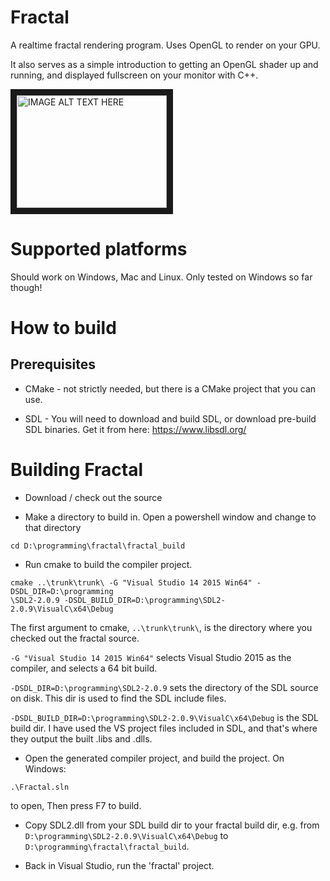 # Fractal

A realtime fractal rendering program.  Uses OpenGL to render on your GPU.

It also serves as a simple introduction to getting an OpenGL shader up and running, and displayed fullscreen on your monitor with C++.

<a href="http://www.youtube.com/watch?feature=player_embedded&v=JUQ6srhYKMQ
" target="_blank"><img src="http://img.youtube.com/vi/JUQ6srhYKMQ/0.jpg" 
alt="IMAGE ALT TEXT HERE" width="240" height="180" border="10" /></a>


# Supported platforms

Should work on Windows, Mac and Linux.  Only tested on Windows so far though!

# How to build

## Prerequisites

* CMake - not strictly needed, but there is a CMake project that you can use.

* SDL - You will need to download and build SDL, or download pre-build SDL binaries.  Get it from here: https://www.libsdl.org/

# Building Fractal

* Download / check out the source

* Make a directory to build in.  Open a powershell window and change to that directory
```
cd D:\programming\fractal\fractal_build
```
* Run cmake to build the compiler project.
```
cmake ..\trunk\trunk\ -G "Visual Studio 14 2015 Win64" -DSDL_DIR=D:\programming
\SDL2-2.0.9 -DSDL_BUILD_DIR=D:\programming\SDL2-2.0.9\VisualC\x64\Debug
```
The first argument to cmake, `..\trunk\trunk\`, is the directory where you checked out the fractal source.

`-G "Visual Studio 14 2015 Win64"` selects Visual Studio 2015 as the compiler, and selects a 64 bit build.

`-DSDL_DIR=D:\programming\SDL2-2.0.9` sets the directory of the SDL source on disk.  This dir is used to find the SDL include files.

`-DSDL_BUILD_DIR=D:\programming\SDL2-2.0.9\VisualC\x64\Debug` is the SDL build dir.  I have used the VS project files included in SDL, and that's where they output the built .libs and .dlls.

* Open the generated compiler project, and build the project.
On Windows:
```
.\Fractal.sln
```
to open, Then press F7 to build.

* Copy SDL2.dll from your SDL build dir to your fractal build dir, e.g. from `D:\programming\SDL2-2.0.9\VisualC\x64\Debug`  to `D:\programming\fractal\fractal_build`.

* Back in Visual Studio, run the 'fractal' project.
